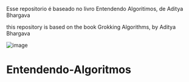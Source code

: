 Esse repositorio é baseado no livro Entendendo Algoritimos, de Aditya Bhargava

this repository is based on the book Grokking Algorithms, by Aditya Bhargava




![image](https://github.com/Diegomendes0706/Entendendo-Algoritmos/assets/109991097/f804369f-0fa0-4da3-830f-f1277ee62c10)


# Entendendo-Algoritmos

